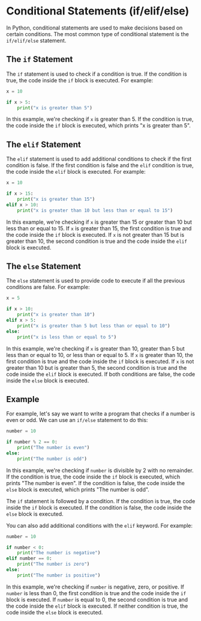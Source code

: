 # Conditional Statements (if/elif/else)

In Python, conditional statements are used to make decisions based on certain conditions. The most common type of conditional statement is the `if/elif/else` statement.

## The `if` Statement

The `if` statement is used to check if a condition is true. If the condition is true, the code inside the `if` block is executed. For example:

```python
x = 10

if x > 5:
    print("x is greater than 5")
```

In this example, we're checking if `x` is greater than 5. If the condition is true, the code inside the `if` block is executed, which prints "x is greater than 5".

## The `elif` Statement

The `elif` statement is used to add additional conditions to check if the first condition is false. If the first condition is false and the `elif` condition is true, the code inside the `elif` block is executed. For example:

```python
x = 10

if x > 15:
    print("x is greater than 15")
elif x > 10:
    print("x is greater than 10 but less than or equal to 15")
```

In this example, we're checking if `x` is greater than 15 or greater than 10 but less than or equal to 15. If `x` is greater than 15, the first condition is true and the code inside the `if` block is executed. If `x` is not greater than 15 but is greater than 10, the second condition is true and the code inside the `elif` block is executed.

## The `else` Statement

The `else` statement is used to provide code to execute if all the previous conditions are false. For example:

```python
x = 5

if x > 10:
    print("x is greater than 10")
elif x > 5:
    print("x is greater than 5 but less than or equal to 10")
else:
    print("x is less than or equal to 5")
```

In this example, we're checking if `x` is greater than 10, greater than 5 but less than or equal to 10, or less than or equal to 5. If `x` is greater than 10, the first condition is true and the code inside the `if` block is executed. If `x` is not greater than 10 but is greater than 5, the second condition is true and the code inside the `elif` block is executed. If both conditions are false, the code inside the `else` block is executed.

## Example

For example, let's say we want to write a program that checks if a number is even or odd. We can use an `if/else` statement to do this:

```python
number = 10

if number % 2 == 0:
    print("The number is even")
else:
    print("The number is odd")
```

In this example, we're checking if `number` is divisible by 2 with no remainder. If the condition is true, the code inside the `if` block is executed, which prints "The number is even". If the condition is false, the code inside the `else` block is executed, which prints "The number is odd".

The `if` statement is followed by a condition. If the condition is true, the code inside the `if` block is executed. If the condition is false, the code inside the `else` block is executed.

You can also add additional conditions with the `elif` keyword. For example:

```python
number = 10

if number < 0:
    print("The number is negative")
elif number == 0:
    print("The number is zero")
else:
    print("The number is positive")
```

In this example, we're checking if `number` is negative, zero, or positive. If `number` is less than 0, the first condition is true and the code inside the `if` block is executed. If `number` is equal to 0, the second condition is true and the code inside the `elif` block is executed. If neither condition is true, the code inside the `else` block is executed.
